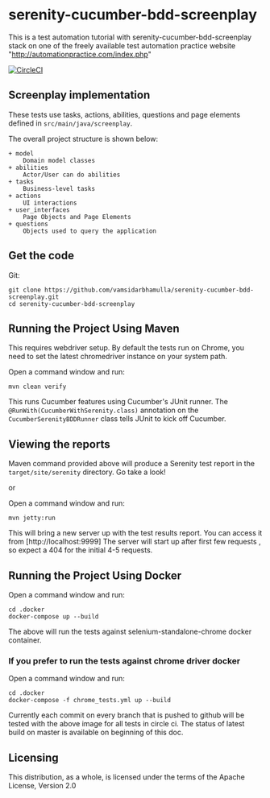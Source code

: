 # serenity-cucumber-bdd-screenplay
This is a test automation tutorial with serenity-cucumber-bdd-screenplay stack on one of the freely available test automation practice 
website "http://automationpractice.com/index.php"

[![CircleCI](https://circleci.com/gh/vamsidarbhamulla/serenity-cucumber-bdd-screenplay.svg?style=svg)](https://circleci.com/gh/vamsidarbhamulla/serenity-cucumber-bdd-screenplay)

## Screenplay implementation

These tests use tasks, actions, abilities, questions and page elements defined in `src/main/java/screenplay`.

The overall project structure is shown below:
````
+ model
    Domain model classes
+ abilities
    Actor/User can do abilities
+ tasks
    Business-level tasks
+ actions
    UI interactions
+ user_interfaces
    Page Objects and Page Elements
+ questions
    Objects used to query the application
````

## Get the code

Git:

    git clone https://github.com/vamsidarbhamulla/serenity-cucumber-bdd-screenplay.git
    cd serenity-cucumber-bdd-screenplay

## Running the Project Using Maven
This requires webdriver setup. By default the tests run on Chrome, you need to set the latest chromedriver instance on your system path.

Open a command window and run:

    mvn clean verify

This runs Cucumber features using Cucumber's JUnit runner. The `@RunWith(CucumberWithSerenity.class)` annotation on the `CucumberSerenityBDDRunner`
class tells JUnit to kick off Cucumber.

## Viewing the reports

Maven command provided above will produce a Serenity test report in the `target/site/serenity` directory. Go take a look!

or 

Open a command window and run:

    mvn jetty:run
    
This will bring a new server up with the test results report. You can access it from [http://localhost:9999]
The server will start up after first few requests , so expect a 404 for the initial 4-5 requests.

## Running the Project Using Docker

Open a command window and run:

    cd .docker
    docker-compose up --build

The above will run the tests against selenium-standalone-chrome docker container.

### If you prefer to run the tests against chrome driver docker

Open a command window and run:

    cd .docker
    docker-compose -f chrome_tests.yml up --build
   
Currently each commit on every branch that is pushed to github will be tested with the above image for all tests 
in circle ci. The status of latest build on master is available on beginning of this doc.
 
## Licensing

This distribution, as a whole, is licensed under the terms of the Apache License, Version 2.0
